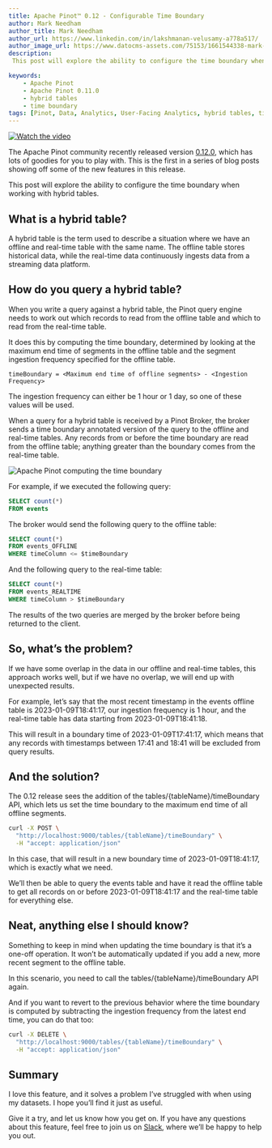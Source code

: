 ```yaml
---
title: Apache Pinot™ 0.12 - Configurable Time Boundary
author: Mark Needham
author_title: Mark Needham
author_url: https://www.linkedin.com/in/lakshmanan-velusamy-a778a517/
author_image_url: https://www.datocms-assets.com/75153/1661544338-mark-needham.png
description:
 This post will explore the ability to configure the time boundary when working with hybrid tables.

keywords:
    - Apache Pinot
    - Apache Pinot 0.11.0
    - hybrid tables
    - time boundary
tags: [Pinot, Data, Analytics, User-Facing Analytics, hybrid tables, time boundary]
---
```



[![Watch the video](https://i3.ytimg.com/vi/lB3RaKJ0Hbs/maxresdefault.jpg)](https://youtu.be/lB3RaKJ0Hbs)


The Apache Pinot community recently released version [0.12.0](https://docs.pinot.apache.org/basics/releases/0.12.0), which has lots of goodies for you to play with. This is the first in a series of blog posts showing off some of the new features in this release.

This post will explore the ability to configure the time boundary when working with hybrid tables.

What is a hybrid table?
-----------------------

A hybrid table is the term used to describe a situation where we have an offline and real-time table with the same name. The offline table stores historical data, while the real-time data continuously ingests data from a streaming data platform.

How do you query a hybrid table?
--------------------------------

When you write a query against a hybrid table, the Pinot query engine needs to work out which records to read from the offline table and which to read from the real-time table.

It does this by computing the time boundary, determined by looking at the maximum end time of segments in the offline table and the segment ingestion frequency specified for the offline table.

```
timeBoundary = <Maximum end time of offline segments> - <Ingestion Frequency>
```

The ingestion frequency can either be 1 hour or 1 day, so one of these values will be used.

When a query for a hybrid table is received by a Pinot Broker, the broker sends a time boundary annotated version of the query to the offline and real-time tables. Any records from or before the time boundary are read from the offline table; anything greater than the boundary comes from the real-time table.

![Apache Pinot computing the time boundary](https://www.datocms-assets.com/75153/1676991003-image2.png "Apache Pinot computing the time boundary")  

For example, if we executed the following query:

```sql
SELECT count(*)
FROM events
```


The broker would send the following query to the offline table:

```sql
SELECT count(*)
FROM events_OFFLINE
WHERE timeColumn <= $timeBoundary
```


And the following query to the real-time table:

```sql
SELECT count(*)
FROM events_REALTIME
WHERE timeColumn > $timeBoundary
```


The results of the two queries are merged by the broker before being returned to the client.

So, what’s the problem?
-----------------------

If we have some overlap in the data in our offline and real-time tables, this approach works well, but if we have no overlap, we will end up with unexpected results.

For example, let’s say that the most recent timestamp in the events offline table is 2023-01-09T18:41:17, our ingestion frequency is 1 hour, and the real-time table has data starting from 2023-01-09T18:41:18.

This will result in a boundary time of 2023-01-09T17:41:17, which means that any records with timestamps between 17:41 and 18:41 will be excluded from query results.

And the solution?
-----------------

The 0.12 release sees the addition of the tables/{tableName}/timeBoundary API, which lets us set the time boundary to the maximum end time of all offline segments.

```bash
curl -X POST \
  "http://localhost:9000/tables/{tableName}/timeBoundary" \
  -H "accept: application/json"
```


In this case, that will result in a new boundary time of 2023-01-09T18:41:17, which is exactly what we need.

We’ll then be able to query the events table and have it read the offline table to get all records on or before 2023-01-09T18:41:17 and the real-time table for everything else.

Neat, anything else I should know?
----------------------------------

Something to keep in mind when updating the time boundary is that it’s a one-off operation. It won’t be automatically updated if you add a new, more recent segment to the offline table.

In this scenario, you need to call the tables/{tableName}/timeBoundary API again.

And if you want to revert to the previous behavior where the time boundary is computed by subtracting the ingestion frequency from the latest end time, you can do that too:

```bash
curl -X DELETE \
  "http://localhost:9000/tables/{tableName}/timeBoundary" \
  -H "accept: application/json"
```


Summary
-------

I love this feature, and it solves a problem I’ve struggled with when using my datasets. I hope you’ll find it just as useful.

Give it a try, and let us know how you get on. If you have any questions about this feature, feel free to join us on [Slack](https://stree.ai/slack), where we’ll be happy to help you out.


